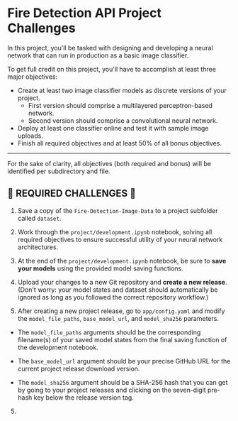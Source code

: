# Fire Detection API Project Challenges

In this project, you'll be tasked with designing and developing a neural network that can run in production as a basic image classifier.

To get full credit on this project, you'll have to accomplish at least three major objectives:
- Create at least two image classifier models as discrete versions of your project.
    - First version should comprise a multilayered perceptron-based network.
    - Second version should comprise a convolutional neural network.
- Deploy at least one classifier online and test it with sample image uploads.
- Finish all required objectives and at least 50% of all bonus objectives.

---

For the sake of clarity, all objectives (both required and bonus) will be identified per subdirectory and file.

## 📍 REQUIRED CHALLENGES 📍

1. Save a copy of the `Fire-Detection-Image-Data` to a project subfolder called `dataset`. 

2. Work through the `project/development.ipynb` notebook, solving all required objectives to ensure successful utility of your neural network architectures. 

3. At the end of the `project/development.ipynb` notebook, be sure to **save your models** using the provided model saving functions. 

4. Upload your changes to a new Git repository and **create a new release**. (Don't worry: your model states and dataset should automatically be ignored as long as you followed the correct repository workflow.)

4. After creating a new project release, go to `app/config.yaml` and modify the `model_file_paths`, `base_model_url`, and `model_sha256` parameters. 

- The `model_file_paths` arguments should be the corresponding filename(s) of your saved model states from the final saving function of the development notebook.

- The `base_model_url` argument should be your precise GitHub URL for the current project release download version. 

- The `model_sha256` argument should be a SHA-256 hash that you can get by going to your project releases and clicking on the seven-digit pre-hash key below the release version tag. 

5. 